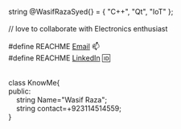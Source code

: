 string @WasifRazaSyed{} = { "C++", "Qt", "IoT" };<br />
<br />
// love to collaborate with Electronics enthusiast<br />
<br />
#define REACHME <a href="syedraza312@hotmail.com">Email</a> 📫&nbsp; <br />
#define REACHME <a href="https://www.linkedin.com/in/syed-raza-2b62051a1/">LinkedIn</a> 🆔&nbsp; <br />

<br />
class KnowMe{<br />
  public:<br />
&nbsp;&nbsp;&nbsp; string Name="Wasif Raza";<br />
&nbsp;&nbsp;&nbsp; string contact=+923114514559;<br />}<br />
<br />

